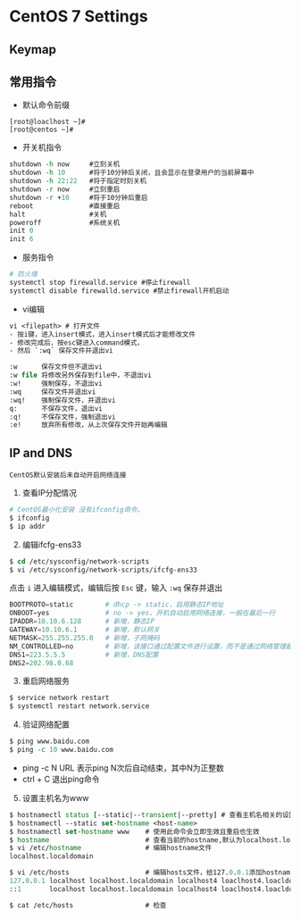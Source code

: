 # CentOS 7 Settings 
## Keymap

## 常用指令
- 默认命令前缀
```
[root@loaclhost ~]#
[root@centos ~]#
```
- 开关机指令
```tcl
shutdown -h now     #立刻关机
shutdown -h 10      #将于10分钟后关闭，且会显示在登录用户的当前屏幕中
shutdown -h 22:22   #将于指定时刻关机
shutdown -r now     #立刻重启
shutdown -r +10     #将于10分钟后重启
reboot              #直接重启
halt                #关机
poweroff            #系统关机
init 0
init 6
```
- 服务指令
```tcl
# 防火墙
systemctl stop firewalld.service #停止firewall
systemctl disable firewalld.service #禁止firewall开机启动
```
- vi编辑
```tcl
vi <filepath> # 打开文件
- 按i键，进入insert模式，进入insert模式后才能修改文件
- 修改完成后，按esc键进入command模式，
- 然后 `:wq` 保存文件并退出vi 

:w      保存文件但不退出vi
:w file 将修改另外保存到file中，不退出vi
:w!     强制保存，不退出vi
:wq     保存文件并退出vi
:wq!    强制保存文件，并退出vi
q:      不保存文件，退出vi
:q!     不保存文件，强制退出vi
:e!     放弃所有修改，从上次保存文件开始再编辑
```
## IP and DNS
`CentOS默认安装后未自动开启网络连接`
1. 查看IP分配情况
```tcl
# CentOS最小化安装 没有ifconfig命令。
$ ifconfig 
$ ip addr
```
2. 编辑ifcfg-ens33
```tcl
$ cd /etc/sysconfig/network-scripts
$ vi /etc/sysconfig/network-scripts/ifcfg-ens33
```
点击 `i` 进入编辑模式，编辑后按 `Esc` 键，输入 `:wq` 保存并退出
```powershell
BOOTPROTO=static        # dhcp -> static，启用静态IP地址
ONBOOT=yes              # no -> yes，开机自动启用网络连接，一般在最后一行
IPADDR=10.10.6.128      # 新增，静态IP
GATEWAY=10.10.6.1       # 新增，默认网关
NETMASK=255.255.255.0   # 新增，子网掩码
NM_CONTROLLED=no        # 新增，该接口通过配置文件进行设置，而不是通过网络管理器进行管理
DNS1=223.5.5.5          # 新增，DNS配置
DNS2=202.98.0.68
```


3. 重启网络服务
```tcl
$ service network restart
$ systemctl restart network.service
```
4. 验证网络配置

```tcl
$ ping www.baidu.com
$ ping -c 10 www.baidu.com
```
- ping -c N URL 表示ping N次后自动结束，其中N为正整数
- ctrl + C 退出ping命令

5. 设置主机名为www
```tcl
$ hostnamectl status [--static|--transient|--pretty] # 查看主机名相关的设置
$ hostnamectl --static set-hostname <host-name>
$ hostnamectl set-hostname www    # 使用此命令会立即生效且重启也生效
$ hostname                        # 查看当前的hostname,默认为localhost.localdomain
$ vi /etc/hostname                # 编辑hostname文件
localhost.localdomain

$ vi /etc/hosts                   # 编辑hosts文件，给127.0.0.1添加hostname
127.0.0.1 localhost localhost.localdomain localhost4 loaclhost4.loacldomain4 www
::1       localhost localhost.localdomain localhost4 loaclhost4.loacldomain4

$ cat /etc/hosts                  # 检查
```

